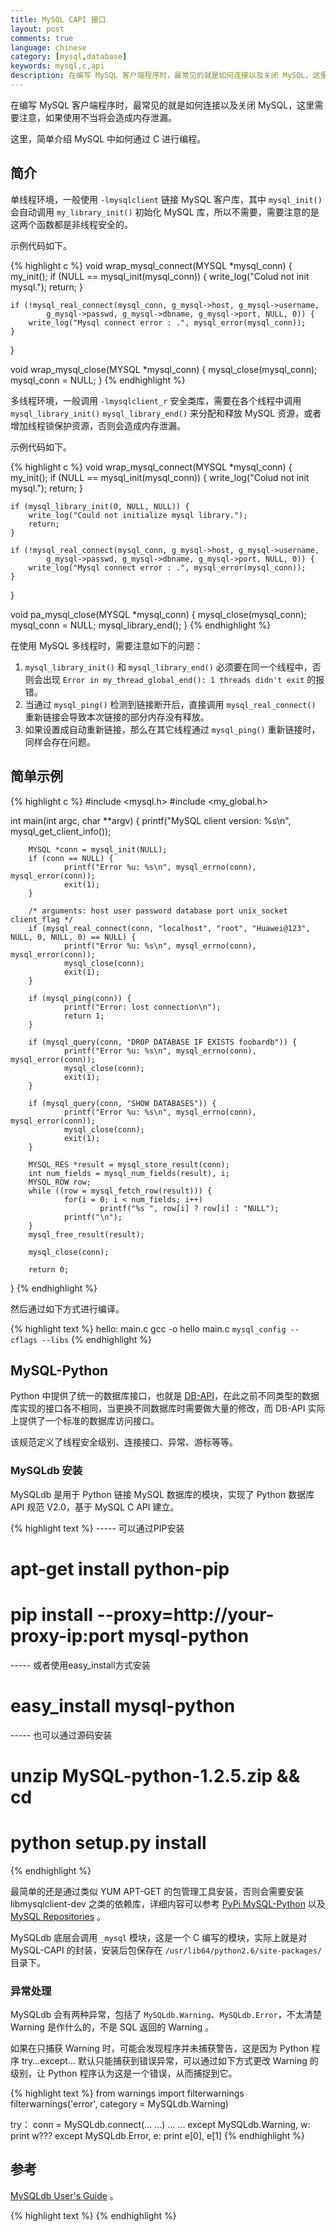 ```yaml
---
title: MySQL CAPI 接口
layout: post
comments: true
language: chinese
category: [mysql,database]
keywords: mysql,c,api
description: 在编写 MySQL 客户端程序时，最常见的就是如何连接以及关闭 MySQL，这里需要注意，如果使用不当将会造成内存泄漏。这里，简单介绍 MySQL 中如何通过 C 进行编程。
---
```


在编写 MySQL 客户端程序时，最常见的就是如何连接以及关闭 MySQL，这里需要注意，如果使用不当将会造成内存泄漏。

这里，简单介绍 MySQL 中如何通过 C 进行编程。

<!-- more -->

## 简介


单线程环境，一般使用 `-lmysqlclient` 链接 MySQL 客户库，其中 `mysql_init()` 会自动调用 `my_library_init()` 初始化 MySQL 库，所以不需要，需要注意的是这两个函数都是非线程安全的。

示例代码如下。

{% highlight c %}
void wrap_mysql_connect(MYSQL *mysql_conn)
{
	my_init();
	if (NULL == mysql_init(mysql_conn)) {
		write_log("Colud not init mysql.");
		return;
	}

	if (!mysql_real_connect(mysql_conn, g_mysql->host, g_mysql->username,
			g_mysql->passwd, g_mysql->dbname, g_mysql->port, NULL, 0)) {
		write_log("Mysql connect error : .", mysql_error(mysql_conn));
	}
}

void wrap_mysql_close(MYSQL *mysql_conn)
{
	mysql_close(mysql_conn);
	mysql_conn = NULL;
}
{% endhighlight %}

多线程环境，一般调用 `-lmysqlclient_r` 安全类库，需要在各个线程中调用 `mysql_library_init()` `mysql_library_end()` 来分配和释放 MySQL 资源，或者增加线程锁保护资源，否则会造成内存泄漏。

示例代码如下。

{% highlight c %}
void wrap_mysql_connect(MYSQL *mysql_conn)
{
	my_init();
	if (NULL == mysql_init(mysql_conn)) {
		write_log("Colud not init mysql.");
		return;
	}

	if (mysql_library_init(0, NULL, NULL)) {
		write_log("Could not initialize mysql library.");
		return;
	}

	if (!mysql_real_connect(mysql_conn, g_mysql->host, g_mysql->username,
			g_mysql->passwd, g_mysql->dbname, g_mysql->port, NULL, 0)) {
		write_log("Mysql connect error : .", mysql_error(mysql_conn));
	}
}


void pa_mysql_close(MYSQL *mysql_conn)
{
	mysql_close(mysql_conn);
	mysql_conn = NULL;
	mysql_library_end();
}
{% endhighlight %}


在使用 MySQL 多线程时，需要注意如下的问题：

1. `mysql_library_init()` 和 `mysql_library_end()` 必须要在同一个线程中，否则会出现 `Error in my_thread_global_end(): 1 threads didn't exit` 的报错。
2. 当通过 `mysql_ping()` 检测到链接断开后，直接调用 `mysql_real_connect()` 重新链接会导致本次链接的部分内存没有释放。
3. 如果设置成自动重新链接，那么在其它线程通过 `mysql_ping()` 重新链接时，同样会存在问题。


## 简单示例

{% highlight c %}
#include <mysql.h>
#include <my_global.h>

int main(int argc, char **argv)
{
        printf("MySQL client version: %s\n", mysql_get_client_info());

        MYSQL *conn = mysql_init(NULL);
        if (conn == NULL) {
                printf("Error %u: %s\n", mysql_errno(conn), mysql_error(conn));
                exit(1);
        }

        /* arguments: host user password database port unix_socket client_flag */
        if (mysql_real_connect(conn, "localhost", "root", "Huawei@123", NULL, 0, NULL, 0) == NULL) {
                printf("Error %u: %s\n", mysql_errno(conn), mysql_error(conn));
                mysql_close(conn);
                exit(1);
        }

        if (mysql_ping(conn)) {
                printf("Error: lost connection\n");
                return 1;
        }

        if (mysql_query(conn, "DROP DATABASE IF EXISTS foobardb")) {
                printf("Error %u: %s\n", mysql_errno(conn), mysql_error(conn));
                mysql_close(conn);
                exit(1);
        }

        if (mysql_query(conn, "SHOW DATABASES")) {
                printf("Error %u: %s\n", mysql_errno(conn), mysql_error(conn));
                mysql_close(conn);
                exit(1);
        }

        MYSQL_RES *result = mysql_store_result(conn);
        int num_fields = mysql_num_fields(result), i;
        MYSQL_ROW row;
        while ((row = mysql_fetch_row(result))) {
                for(i = 0; i < num_fields; i++)
                        printf("%s ", row[i] ? row[i] : "NULL");
                printf("\n");
        }
        mysql_free_result(result);

        mysql_close(conn);

        return 0;
}
{% endhighlight %}

然后通过如下方式进行编译。

{% highlight text %}
hello: main.c
	gcc -o hello main.c `mysql_config --cflags --libs`
{% endhighlight %}

## MySQL-Python

Python 中提供了统一的数据库接口，也就是 [DB-API](https://www.python.org/dev/peps/pep-0249/)，在此之前不同类型的数据库实现的接口各不相同，当更换不同数据库时需要做大量的修改，而 DB-API 实际上提供了一个标准的数据库访问接口。

该规范定义了线程安全级别、连接接口、异常、游标等等。

### MySQLdb 安装

MySQLdb 是用于 Python 链接 MySQL 数据库的模块，实现了 Python 数据库 API 规范 V2.0，基于 MySQL C API 建立。

{% highlight text %}
----- 可以通过PIP安装
# apt-get install python-pip
# pip install --proxy=http://your-proxy-ip:port mysql-python

----- 或者使用easy_install方式安装
# easy_install mysql-python

----- 也可以通过源码安装
# unzip MySQL-python-1.2.5.zip && cd
# python setup.py install
{% endhighlight %}

最简单的还是通过类似 YUM APT-GET 的包管理工具安装，否则会需要安装 libmysqlclient-dev 之类的依赖库，详细内容可以参考 [PyPi MySQL-Python](https://pypi.python.org/pypi/MySQL-python) 以及 [MySQL Repositories](https://dev.mysql.com/downloads/repo/yum/) 。

MySQLdb 底层会调用 `_mysql` 模块，这是一个 C 编写的模块，实际上就是对 MySQL-CAPI 的封装，安装后包保存在 `/usr/lib64/python2.6/site-packages/` 目录下。

### 异常处理

MySQLdb 会有两种异常，包括了 `MySQLdb.Warning`、`MySQLdb.Error`，不太清楚 Warning 是作什么的，不是 SQL 返回的 Warning 。

如果在只捕获 Warning 时，可能会发现程序并未捕获警告，这是因为 Python 程序 try...except... 默认只能捕获到错误异常，可以通过如下方式更改 Warning 的级别，让 Python 程序认为这是一个错误，从而捕捉到它。

{% highlight text %}
from warnings import filterwarnings
filterwarnings('error', category = MySQLdb.Warning)

try：
    conn = MySQLdb.connect(... ...)
    ... ...
except MySQLdb.Warning, w:
    print w???
except MySQLdb.Error, e:
    print e[0], e[1]
{% endhighlight %}



## 参考

[MySQLdb User's Guide](http://mysql-python.sourceforge.net/MySQLdb.html) 。


<!--
http://www.runoob.com/python/python-mysql.html
http://www.crazyant.net/686.html


mysql_real_escape_string() 和 mysql_real_string() 两者从入参实际上就可以做区分，前者需要链接 + 字符串，后者只需要字符串。前者会根据当前的符号集进行转换，也就是可以正常的处理一些多字符的字符集，而后者可能会在一个字符中间插入转义符。

不过除了采用 escaping ，建议使用参数化查询。


MySQL timeout知多少
http://blog.csdn.net/sgbfblog/article/details/44262339



<br><br><br><h2>OB-error totally whack</h2><p>
MySQL 错误码包括了服务器端和客户端，而最大值在客户端，错误的最大值为 CR_MAX_ERROR。在 _mysql 中，如果大于该值则直接返回 error totally whack 错误。<br><br>

而 OB 错误的最大值为 5999(my_config.h)，因此只需要将判断修改为 5999 即可，此时错误类型为 OperationalError。可以通过如下的方式进行编译。
<pre style="font-size:0.8em; face:arial;">
gcc _mysql.c -I/usr/include/python2.7 -I/usr/include/mysql -fPIC -shared -L/usr/bin -o _mysql.so
</pre>
然后将 _mysql.so 复制到 /usr/lib64/python2.6/site-packages/ 。
-->



{% highlight text %}
{% endhighlight %}
